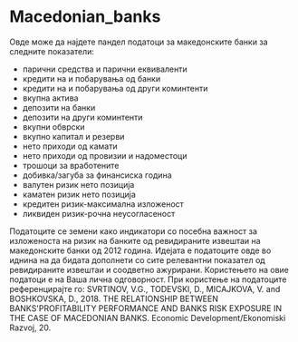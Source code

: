 # Macedonian_banks
Овде може да најдете пандел податоци за македонските банки за следните показатели:
- парични средства и парични еквиваленти
- кредити на и побарувања од банки
- кредити на и побарувања од други коминтенти
- вкупна актива
- депозити на банки
- депозити на други коминтенти
- вкупни обврски
- вкупно капитал и резерви
- нето приходи од камати
- нето приходи од провизии и надоместоци
- трошоци за вработените
- добивка/загуба за финансиска година
- валутен ризик нето позиција
- каматен ризик нето позиција
- кредитен ризик-максимална изложеност
- ликвиден ризик-рочна неусогласеност

Податоците се земени како индикатори со посебна важност за изложеноста на ризик на банките од ревидираните извештаи на македонските банки од 2012 година. Идејата е податоците овде во иднина на да бидата дополнети со сите релевантни показател од ревидираните извештаи и соодветно ажурирани.
Користењето на овие податоци е на Ваша лична одговорност.
При користење на податоците референцирајте го:
SVRTINOV, V.G., TODEVSKI, D., MICAJKOVA, V. and BOSHKOVSKA, D., 2018. THE RELATIONSHIP BETWEEN BANKS'PROFITABILITY PERFORMANCE AND BANKS RISK EXPOSURE IN THE CASE OF MACEDONIAN BANKS. Economic Development/Ekonomiski Razvoj, 20.
